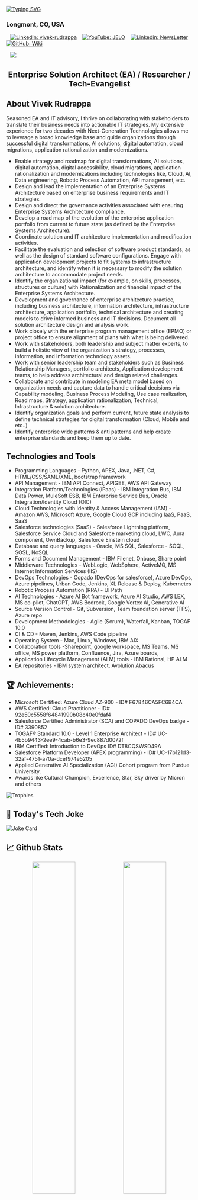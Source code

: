 [![Typing SVG](https://readme-typing-svg.demolab.com?font=Fira+Code&duration=2000&pause=100&color=F70000&random=false&width=435&lines=Hello!;It's+Vivek+Rudrappa)](https://git.io/typing-svg) 
### Longmont, CO, USA

&ensp; [![Linkedin: vivek-rudrappa](https://img.shields.io/badge/My-Linkedin-blue?style=for-the-badge&logo=Linkedin&logoColor=white&link=https://www.linkedin.com/in/vivek-rudrappa/)](https://www.linkedin.com/in/vivek-rudrappa/) &ensp; [![YouTube: JELO](https://img.shields.io/badge/My-YouTube-red?style=for-the-badge&logo=YouTube&logoColor=white&link=https://www.youtube.com/@JustEnoughLearningOnline-jelo/videos)](https://www.youtube.com/@JustEnoughLearningOnline-jelo/videos) &ensp; [![Linkedin: NewsLetter](https://img.shields.io/badge/My-NewsLetter-blue?style=for-the-badge&logo=blog&logoColor=white&link=https://www.linkedin.com/newsletters/the-architect-s-tech-pulse-7232174689773608961/)](https://www.linkedin.com/newsletters/the-architect-s-tech-pulse-7232174689773608961/) &ensp; [![GitHub: Wiki](https://img.shields.io/badge/My-Wiki-green?style=for-the-badge&logo=GitHub&logoColor=white&link=https://vivekrudrappa.github.io/)](https://vivekrudrappa.github.io/)

&ensp; ![](https://komarev.com/ghpvc/?username=vivekrudrappa&base=33000)

<h2 align="center">Enterprise Solution Architect (EA) / Researcher / Tech-Evangelist</h2>
</td>

## About Vivek Rudrappa

Seasoned EA and IT advisory, I thrive on collaborating with stakeholders to translate their business needs into actionable IT strategies. My extensive experience for two decades with Next-Generation Technologies allows me to leverage a broad knowledge base and guide organizations through successful digital transformations, AI solutions, digital automation, cloud migrations, application rationalization and modernizations.

- Enable strategy and roadmap for digital transformations, AI solutions, digital automation, digital accessibility, cloud migrations, application rationalization and modernizations including technologies like, Cloud, AI, Data engineering, Robotic Process Automation, API management, etc.
- Design and lead the implementation of an Enterprise Systems Architecture based on enterprise business requirements and IT strategies.
- Design and direct the governance activities associated with ensuring Enterprise Systems Architecture compliance.
- Develop a road map of the evolution of the enterprise application portfolio from current to future state (as defined by the Enterprise Systems Architecture).
- Coordinate solution and IT architecture implementation and modification activities.
- Facilitate the evaluation and selection of software product standards, as well as the design of standard software configurations. Engage with application development projects to fit systems to infrastructure architecture, and identify when it is necessary to modify the solution architecture to accommodate project needs.
- Identify the organizational impact (for example, on skills, processes, structures or culture) with Rationalization and financial impact of the Enterprise Systems Architecture.
- Development and governance of enterprise architecture practice, including business architecture, information architecture, infrastructure architecture, application portfolio, technical architecture and creating models to drive informed business and IT decisions. Document all solution architecture design and analysis work.
- Work closely with the enterprise program management office (EPMO) or project office to ensure alignment of plans with what is being delivered.
- Work with stakeholders, both leadership and subject matter experts, to build a holistic view of the organization's strategy, processes, information, and information technology assets. 
- Work with senior leadership team and stakeholders such as Business Relationship Managers, portfolio architects, Application development teams, to help address architectural and design related challenges. 
- Collaborate and contribute in modeling EA meta model based on organization needs and capture data to handle critical decisions via Capability modeling, Business Process Modeling, Use case realization, Road maps, Strategy, application rationalization, Technical, Infrastructure & solution architecture. 
- Identify organization goals and perform current, future state analysis to define technical strategies for digital transformation (Cloud, Mobile and etc..) 
- Identify enterprise wide patterns & anti patterns and help create enterprise standards and keep them up to date. 


## Technologies and Tools
- Programming Languages - Python, APEX, Java, .NET, C#, HTML/CSS/SAML/XML, bootstrap framework
- API Management - IBM API Connect, APIGEE, AWS API Gateway
- Integration Platform/Technologies (iPaas) - IBM Integration Bus, IBM Data Power, MuleSoft ESB, IBM Enterprise Service Bus, Oracle Integration/Identity Cloud (OIC)
- Cloud Technologies with Identity & Access Management (IAM) - Amazon AWS, Microsoft Azure, Google Cloud GCP including IaaS, PaaS, SaaS
- Salesforce technologies (SaaS) - Salesforce Lightning platform, Salesforce Service Cloud and Salesforce marketing cloud, LWC, Aura component, OwnBackup, Salesforce Einstein cloud 
- Database and query languages - Oracle, MS SQL, Salesforce - SOQL, SOSL, NoSQL
- Forms and Document Management - IBM Filenet, Onbase, Share point
- Middleware Technologies - WebLogic, WebSphere, ActiveMQ, MS Internet Information Services (IIS)
- DevOps Technologies - Copado (DevOps for salesforce), Azure DevOps, Azure pipelines, Urban Code, Jenkins, XL Release & Deploy, Kubernetes
- Robotic Process Automation (RPA) - UI Path
- AI Technologies - Azure AI Bot framework, Azure AI Studio, AWS LEX, MS co-pilot, ChatGPT, AWS Bedrock, Google Vertex AI, Generative AI
- Source Version Control - Git, Subversion, Team foundation server (TFS), Azure repo
- Development Methodologies - Agile (Scrum), Waterfall, Kanban, TOGAF 10.0
- CI & CD - Maven, Jenkins,  AWS Code pipeline
- Operating System - Mac, Linux, Windows, IBM AIX
- Collaboration tools -Sharepoint, google workspace, MS Teams, MS office, MS power platform, Confluence, Jira, Azure boards, 
- Application Lifecycle Management (ALM) tools - IBM Rational, HP ALM
- EA repositories  - IBM system architect, Avolution Abacus 



## 🏆 Achievements:

- Microsoft Certified: Azure Cloud AZ-900 - ID# F67846CA5FC6B4CA
- AWS Certified: Cloud Practitioner - ID# 92e50c5558f64841990b08c40e0fdaf4
- Salesforce Certified Administrator (SCA) and COPADO DevOps badge - ID# 3390852
- TOGAF® Standard 10.0 - Level 1 Enterprise Architect - ID# UC-4b5b9443-2ee9-4cab-b6e3-9ec887d0072f
- IBM Certified: Introduction to DevOps ID# DT8CQSWSD49A
- Salesforce Platform Developer (APEX programming) - ID# UC-17b121d3-32af-4751-a70a-dcef974e5205
- Applied Generative AI Specialization (AGI) Cohort program from Purdue University. 
- Awards like Cultural Champion, Excellence, Star, Sky driver by Micron and others


![Trophies](https://github-profile-trophy.vercel.app/?username=vivekrudrappa&theme=radical)

## 🎉 Today's Tech Joke

![Joke Card](https://readme-jokes.vercel.app/api?theme=vue-dark)

## 📈 Github Stats
<p align="center">
  <img width="48%" src="https://github-readme-stats.vercel.app/api?username=vivekrudrappa&show_icons=true&hide_border=true&theme=gotham" />
  <img width="48%" src="https://github-readme-streak-stats.herokuapp.com/?user=vivekrudrappa&hide_border=true&theme=gotham" />
</p>

📫 How to reach me **https://linkedin.com/in/vivek-rudrappa**
